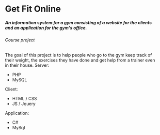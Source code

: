 # Get Fit Online
##### An information system for a gym consisting of a website for the clients and an application for the gym's office.
###### Course project

The goal of this project is to help people who go to the gym  keep track of their weight, the exercises they have done and get help from a trainer even in their house.
Server:
- PHP
- MySQL

Client:
- HTML / CSS
- JS / Jquery

Application:
- C#
- MySql